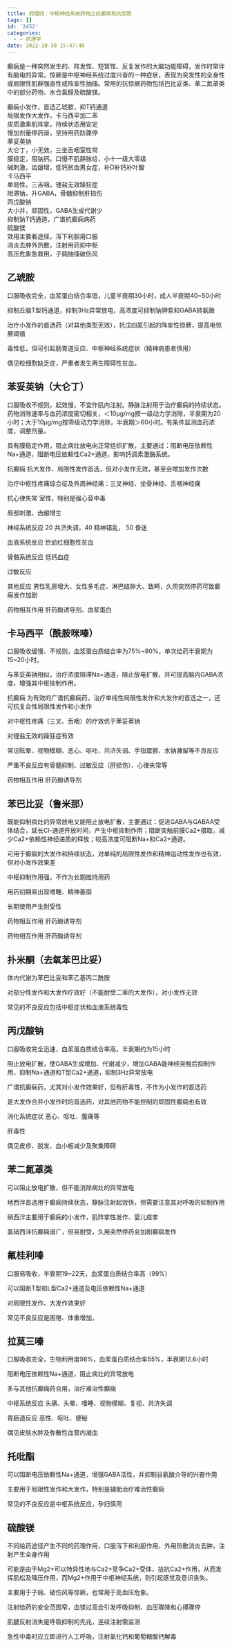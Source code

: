 ```yaml
---
title: 药理四：中枢神经系统药物之抗癫痫和抗惊厥
tags: []
id: '2452'
categories:
  - - 药理学
date: 2022-10-30 15:47:40
---
```


癫痫是一种突然发生的、阵发性、短暂性、反复发作的大脑功能障碍，发作时常伴有脑电的异常。惊厥是中枢神经系统过度兴奋的一种症状，表现为突发性的全身性或局限性肌群强直性或阵挛性抽搐。常用的抗惊厥药物包括巴比妥类、苯二氮䓬类中的部分药物、水合氯醛及硫酸镁。

癫痫小发作，首选乙琥胺，抑T钙通道  
局限发作大发作，卡马西平加二苯  
皮质激素肌阵挛，持续状态用安定  
慢加剂量停药渐，坚持用药防骤停  
苯妥英钠  
大仑丁，小无效，三坐舌咽室性常  
膜稳定，阻钠钙，口慢不肌静脉给，小十一级大零级  
碱刺激，齿龈增，低钙贫血男女症，补D补钙补叶酸  
卡马西平  
单局性，三舌咽，锂盐无效躁狂症  
阻滞钠，升GABA，骨髓抑制肝损伤  
丙戊酸钠  
大小并，顽固性，GABA生成代谢少  
抑制钠T钙通道，广谱抗癫痫病药  
硫酸镁  
效用主要看途径，泻下利胆用口服  
消炎去肿外热敷，注射用药抑中枢  
高压危象急救用，子痫抽搐破伤风  

## 乙琥胺

口服吸收完全，血浆蛋白结合率低，儿童半衰期30小时，成人半衰期40~50小时

抑制丘脑T型钙通道，抑制3Hz异常放电，高浓度可抑制钠钾泵和GABA转氨酶

治疗小发作的首选药（对其他类型无效），抗戊四氮引起的阵挛性惊厥，提高电惊厥阈值

毒性低，但可引起肠胃道反应、中枢神经系统症状（精神病患者慎用）

偶见粒细胞缺乏症，严重者发生再生障碍性贫血。

## 苯妥英钠（大仑丁）

口服吸收不规则，起效慢，不宜作肌内注射。静脉注射用于治疗癫痫的持续状态。药物消除速率与血药浓度密切相关，＜10μg/mg按一级动力学消除，半衰期为20小时；大于10μg/mg按零级动力学消除，半衰期＞60小时。有条件监测血药浓度，调整剂量。

具有膜稳定作用，阻止病灶放电向正常组织扩散，主要通过：阻断电压依赖性Na+通道，阻断电压依赖性Ca2+通道，影响钙调素激酶系统。

抗癫痫 抗大发作、局限性发作首选，但对小发作无效，甚至会增加发作次数

治疗中枢性疼痛综合征及外周神经痛：三叉神经、坐骨神经、舌咽神经痛

抗心律失常 室性，特别是强心苷中毒

局部刺激、齿龈增生

神经系统反应 20 共济失调，40 精神错乱， 50 昏迷

血液系统反应 巨幼红细胞性贫血

骨骼系统反应 低钙血症

过敏反应

其他反应 男性乳房增大、女性多毛症、淋巴结肿大、致畸，久用突然停药可致癫痫发作加剧

药物相互作用 肝药酶诱导剂、血浆蛋白

## 卡马西平（酰胺咪嗪）

口服吸收缓慢、不规则，血浆蛋白质结合率为75%~80%，单次给药半衰期为15~20小时。

与苯妥英钠相似，治疗浓度阻滞Na+通道，阻止放电扩散，并可提高脑内GABA浓度，增强其中枢抑制作用。

抗癫痫 为有效的广谱抗癫痫药，治疗单纯性局限性发作和大发作的首选之一，还可抗复合性局限性发作和小发作

对中枢性疼痛（三叉、舌咽）的疗效优于苯妥英钠

对锂盐无效的躁狂症有效

常见眩晕、视物模糊、恶心、呕吐、共济失调、手指震颤、水钠潴留等不良反应

严重不良反应有骨髓抑制、过敏反应（肝损伤）、心律失常等

药物相互作用 肝药酶诱导剂

## 苯巴比妥（鲁米那）

既能抑制病灶的异常放电又能阻止放电扩散，主要通过：促进GABA与GABAA受体结合，延长Cl-通道开放时间，产生中枢抑制作用；阻断突触前膜Ca2+摄取，减少Ca2+依赖性神经递质的释放；较高浓度可阻断Na+和Ca2+通道。

可用于癫痫的大发作和持续状态，对单纯的局限性发作和精神运动性发作也有效，但对小发作效果差

中枢抑制作用强，不作为长期维持用药

用药初期易出现嗜睡、精神萎靡

长期使用产生耐受性

药物相互作用 肝药酶诱导剂

药物相互作用 肝药酶诱导剂

## 扑米酮（去氧苯巴比妥）

体内代谢为苯巴比妥和苯乙基丙二酰胺

对部分性发作和大发作疗效好（不能耐受二苯的大发作），对小发作无效

常见的不良反应包括中枢症状和血液系统毒性

## 丙戊酸钠

口服吸收完全迅速，血浆蛋白质结合率高，半衰期约为15小时

阻止放电扩散，使GABA生成增加、代谢减少，增加GABA能神经突触后抑制作用，抑制Na+通道和T型Ca2+通道，抑制3Hz异常放电

广谱抗癫痫药，尤其对小发作效果好，但有肝毒性，不作为小发作的首选药

是大发作合并小发作时的首选药，对其他药物不能控制的顽固性癫痫也有效

消化系统症状 恶心、呕吐、腹痛等

肝毒性

偶见皮疹、脱发、血小板减少及聚集障碍

## 苯二氮䓬类

可以阻止放电扩散，但不能消除病灶的异常放电

地西泮首选用于癫痫持续状态，静脉注射起效快，但需要注意其对呼吸的抑制作用

硝西泮主要用于癫痫的小发作，肌阵挛性发作、婴儿痉挛

氯硝西泮抗癫痫谱广，但易耐受，久用突然停药会加剧癫痫发作

## 氟桂利嗪

口服易吸收，半衰期19~22天，血浆蛋白质结合率高（99%）

可以阻断T型和L型Ca2+通道及电压依赖性Na+通道

对局限性发作、大发作效果好

常见不良反应是困倦、体重增加。

## 拉莫三嗪

口服吸收完全，生物利用度98%，血浆蛋白质结合率55%，半衰期12.6小时

阻断电压依赖性Na+通道，阻止病灶的异常放电

多与其他抗癫痫药合用，治疗难治性癫痫

中枢系统反应 头痛、头晕、嗜睡、视物模糊、复视、共济失调

胃肠道反应 恶性、呕吐、便秘

偶见皮肤水肿及弥散性血管内凝血

## 托吡酯

可以阻断电压依赖性Na+通道，增强GABA活性，并抑制谷氨酸介导的兴奋作用

主要用于局限性发作和大发作，特别是辅助治疗难治性癫痫

常见的不良反应是中枢系统反应，孕妇慎用

## 硫酸镁

不同给药途径产生不同的药理作用，口服泻下和利胆作用，外用热敷消炎去肿，注射产生全身作用

可能是由于Mg2+可以特异性地与Ca2+竞争Ca2+受体，拮抗Ca2+作用，从而发挥肌松及降压作用，而Mg2+作用于中枢神经系统，则引起感觉及意识丧失。

主要用于子痫、破伤风等惊厥，也常用于高血压危象。

注射给药的安全范围窄，血镁过高会引发呼吸抑制、血压骤降和心搏骤停

肌腱反射消失是呼吸抑制的先兆，连续注射需监测

急性中毒时应立即进行人工呼吸，注射氯化钙和葡萄糖酸钙解毒